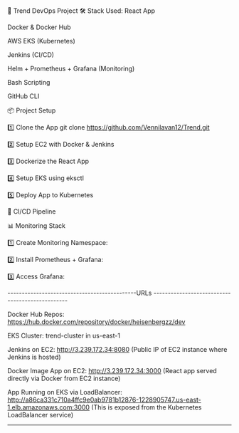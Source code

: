 🚀 Trend DevOps Project
🛠 Stack Used:
React App 

Docker & Docker Hub

AWS EKS (Kubernetes)

Jenkins (CI/CD)

Helm + Prometheus + Grafana (Monitoring)

Bash Scripting

GitHub CLI

📦 Project Setup

1️⃣ Clone the App
git clone https://github.com/Vennilavan12/Trend.git

2️⃣ Setup EC2 with Docker & Jenkins

3️⃣ Dockerize the React App

4️⃣ Setup EKS using eksctl

5️⃣ Deploy App to Kubernetes

🔁 CI/CD Pipeline

📊 Monitoring Stack

1️⃣ Create Monitoring Namespace:

2️⃣ Install Prometheus + Grafana:

3️⃣ Access Grafana:





---------------------------------------------URLs ------------------------------------------------


Docker Hub Repos:
https://hub.docker.com/repository/docker/heisenbergzz/dev

EKS Cluster: trend-cluster in us-east-1

Jenkins on EC2:
http://3.239.172.34:8080
(Public IP of EC2 instance where Jenkins is hosted)

Docker Image App on EC2:
http://3.239.172.34:3000
(React app served directly via Docker from EC2 instance)

App Running on EKS via LoadBalancer:
http://a86ca331c710a4ffc9e0ab9781b12876-1228905747.us-east-1.elb.amazonaws.com:3000
(This is exposed from the Kubernetes LoadBalancer service)

-------------------------------------------------------------------------------------------------
